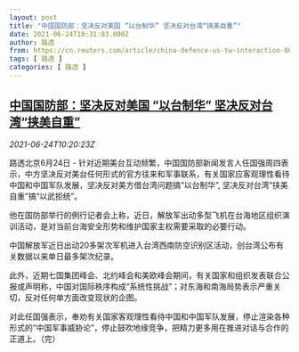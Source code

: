 ```yaml
---
layout: post
title: "中国国防部：坚决反对美国 “以台制华” 坚决反对台湾“挟美自重”"
date: 2021-06-24T10:31:03.000Z
author: 路透
from: https://cn.reuters.com/article/china-defence-us-tw-interaction-0624-idCNKCS2E013I
tags: [ 路透 ]
categories: [ 路透 ]
---
```

<!--1624530663000-->
[中国国防部：坚决反对美国 “以台制华” 坚决反对台湾“挟美自重”](https://cn.reuters.com/article/china-defence-us-tw-interaction-0624-idCNKCS2E013I)
------

<div>
<div><i>2021-06-24T10:20:23Z</i></div><p>路透北京6月24日 - 针对近期美台互动频繁，中国国防部新闻发言人任国强周四表示，中方坚决反对美台任何形式的官方往来和军事联系，有关国家应客观理性看待中国和中国军队发展，坚决反对美方借台湾问题搞“以台制华”, 坚决反对台湾“挟美自重”搞“以武拒统”。</p><p>他在国防部举行的例行记者会上称，近日，解放军出动多型飞机在台海地区组织演训活动，是对当前台海安全形势和维护国家主权需要采取的必要行动。</p><p>中国解放军近日出动20多架次军机进入台湾西南防空识别区活动，创台湾公布有关数据以来单日最多架次纪录。</p><p>此外，近期七国集团峰会、北约峰会和美欧峰会期间，有关国家和组织发表联合公报或声明称，中国对国际秩序构成“系统性挑战”；对东海和南海局势表示严重关切，反对任何单方面改变现状的企图。</p><p>对此任国强表示，奉劝有关国家客观理性看待中国和中国军队发展，停止渲染各种形式的“中国军事威胁论”，停止鼓吹地缘竞争，把精力更多用在推进对话与合作的正道上。（完）</p>
</div>
